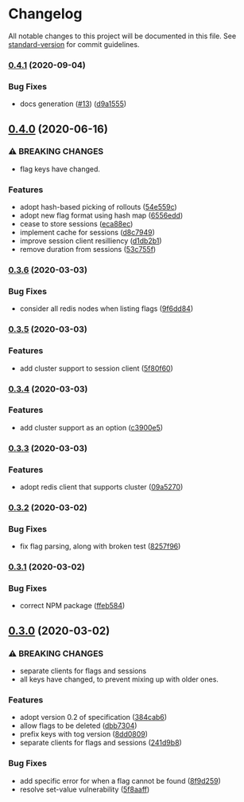# Changelog

All notable changes to this project will be documented in this file. See [standard-version](https://github.com/conventional-changelog/standard-version) for commit guidelines.

### [0.4.1](https://github.com/escaletech/tog-node/compare/v0.4.0...v0.4.1) (2020-09-04)


### Bug Fixes

* docs generation ([#13](https://github.com/escaletech/tog-node/issues/13)) ([d9a1555](https://github.com/escaletech/tog-node/commit/d9a15556e4cbf3eb4d525771b40abe33aa5c8268))

## [0.4.0](https://github.com/escaletech/tog-node/compare/v0.3.6...v0.4.0) (2020-06-16)


### ⚠ BREAKING CHANGES

* flag keys have changed.

### Features

* adopt hash-based picking of rollouts ([54e559c](https://github.com/escaletech/tog-node/commit/54e559c74e7f109536c2c1c36cac2915a303e21e))
* adopt new flag format using hash map ([6556edd](https://github.com/escaletech/tog-node/commit/6556eddb3a835748ef5492b6f41a8b2c9b24b336))
* cease to store sessions ([eca88ec](https://github.com/escaletech/tog-node/commit/eca88ecdc58db1c9a95e8ce31b23998f714d21b9))
* implement cache for sessions ([d8c7949](https://github.com/escaletech/tog-node/commit/d8c794998564e057911549d17ec3958f7e380c6a))
* improve session client resilliency ([d1db2b1](https://github.com/escaletech/tog-node/commit/d1db2b10a5617b7ca97c9db1d400aa2bdc62dd01))
* remove duration from sessions ([53c755f](https://github.com/escaletech/tog-node/commit/53c755f2972c9a67915a34715ded4009ccbb7d8a))

### [0.3.6](https://github.com/escaletech/tog-node/compare/v0.3.5...v0.3.6) (2020-03-03)


### Bug Fixes

* consider all redis nodes when listing flags ([9f6dd84](https://github.com/escaletech/tog-node/commit/9f6dd8452156edbe243f90499c3dd261739933ca))

### [0.3.5](https://github.com/escaletech/tog-node/compare/v0.3.4...v0.3.5) (2020-03-03)


### Features

* add cluster support to session client ([5f80f60](https://github.com/escaletech/tog-node/commit/5f80f6062e7fbcb04a6fe26c9ac29467a5471fe9))

### [0.3.4](https://github.com/escaletech/tog-node/compare/v0.3.3...v0.3.4) (2020-03-03)


### Features

* add cluster support as an option ([c3900e5](https://github.com/escaletech/tog-node/commit/c3900e55cf8f92a68a49f7ac3f9b5f8f4eae4175))

### [0.3.3](https://github.com/escaletech/tog-node/compare/v0.3.2...v0.3.3) (2020-03-03)


### Features

* adopt redis client that supports cluster ([09a5270](https://github.com/escaletech/tog-node/commit/09a5270eb521447099d396fcbff5cc4267fc5a4f))

### [0.3.2](https://github.com/escaletech/tog-node/compare/v0.3.1...v0.3.2) (2020-03-02)


### Bug Fixes

* fix flag parsing, along with broken test ([8257f96](https://github.com/escaletech/tog-node/commit/8257f962dddd26a76566e5f539c6a8b526425096))

### [0.3.1](https://github.com/escaletech/tog-node/compare/v0.3.0...v0.3.1) (2020-03-02)


### Bug Fixes

* correct NPM package ([ffeb584](https://github.com/escaletech/tog-node/commit/ffeb5840b0e95f1c5e2e18077c90e5900c93fcb9))

## [0.3.0](https://github.com/escaletech/tog-node/compare/v0.2.0...v0.3.0) (2020-03-02)


### ⚠ BREAKING CHANGES

* separate clients for flags and sessions
* all keys have changed, to prevent mixing up with
older ones.

### Features

* adopt version 0.2 of specification ([384cab6](https://github.com/escaletech/tog-node/commit/384cab6f28fe80a39207fe81c0a4d1afa13b4b4a))
* allow flags to be deleted ([dbb7304](https://github.com/escaletech/tog-node/commit/dbb73048bfa073af937e22066f8b0562b162e01b))
* prefix keys with tog version ([8dd0809](https://github.com/escaletech/tog-node/commit/8dd0809093dbacca5b8672de0480f82d3808ca8a))
* separate clients for flags and sessions ([241d9b8](https://github.com/escaletech/tog-node/commit/241d9b86c618ff8b3897a6671ab891095dde5d54))


### Bug Fixes

* add specific error for when a flag cannot be found ([8f9d259](https://github.com/escaletech/tog-node/commit/8f9d2599fedcc6b35012a32f3d2b053535ac430f))
* resolve set-value vulnerability ([5f8aaff](https://github.com/escaletech/tog-node/commit/5f8aaff6f633b1aac6d72cfe404bab1a3f5036f8))
